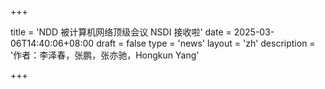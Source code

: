 +++

title = 'NDD 被计算机网络顶级会议 NSDI 接收啦'
date = 2025-03-06T14:40:06+08:00
draft = false
type = 'news'
layout = 'zh'
description = '作者：李泽春，张鹏，张亦驰，Hongkun Yang'

+++